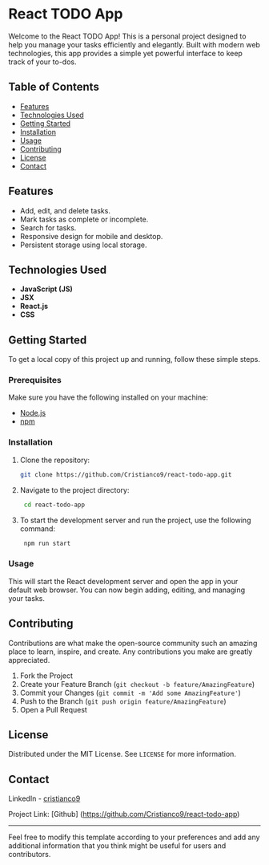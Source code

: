 # React TODO App

Welcome to the React TODO App! This is a personal project designed to help you
manage your tasks efficiently and elegantly. Built with modern web technologies,
this app provides a simple yet powerful interface to keep track of your to-dos.

## Table of Contents

- [Features](#features)
- [Technologies Used](#technologies-used)
- [Getting Started](#getting-started)
- [Installation](#installation)
- [Usage](#usage)
- [Contributing](#contributing)
- [License](#license)
- [Contact](#contact)

## Features

- Add, edit, and delete tasks.
- Mark tasks as complete or incomplete.
- Search for tasks.
- Responsive design for mobile and desktop.
- Persistent storage using local storage.

## Technologies Used

- **JavaScript (JS)**
- **JSX**
- **React.js**
- **CSS**

## Getting Started

To get a local copy of this project up and running, follow these simple steps.

### Prerequisites

Make sure you have the following installed on your machine:

- [Node.js](https://nodejs.org/en/)
- [npm](https://www.npmjs.com/)

### Installation

1. Clone the repository:

   ```sh
   git clone https://github.com/Cristianco9/react-todo-app.git

2. Navigate to the project directory:

   ```sh
    cd react-todo-app


3. To start the development server and run the project, use the following command:

   ```sh
    npm run start

### Usage

This will start the React development server and open the app in your default
web browser. You can now begin adding, editing, and managing your tasks.

## Contributing

Contributions are what make the open-source community such an amazing place to
learn, inspire, and create. Any contributions you make are greatly appreciated.

1. Fork the Project
2. Create your Feature Branch (`git checkout -b feature/AmazingFeature`)
3. Commit your Changes (`git commit -m 'Add some AmazingFeature'`)
4. Push to the Branch (`git push origin feature/AmazingFeature`)
5. Open a Pull Request

## License
Distributed under the MIT License. See `LICENSE` for more information.

## Contact
LinkedIn - [cristianco9](https://www.linkedin.com/in/cristianco9/)

Project Link: [Github]
(https://github.com/Cristianco9/react-todo-app)

---

Feel free to modify this template according to your preferences and add any
additional information that you think might be useful for users and contributors.

